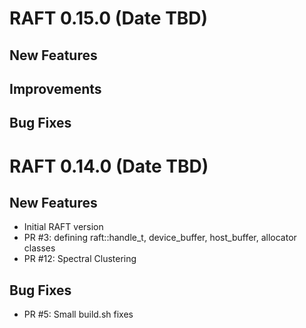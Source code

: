 # RAFT 0.15.0 (Date TBD)

## New Features

## Improvements

## Bug Fixes


# RAFT 0.14.0 (Date TBD)

## New Features
- Initial RAFT version
- PR #3: defining raft::handle_t, device_buffer, host_buffer, allocator classes
- PR #12: Spectral Clustering

## Bug Fixes
- PR #5: Small build.sh fixes
